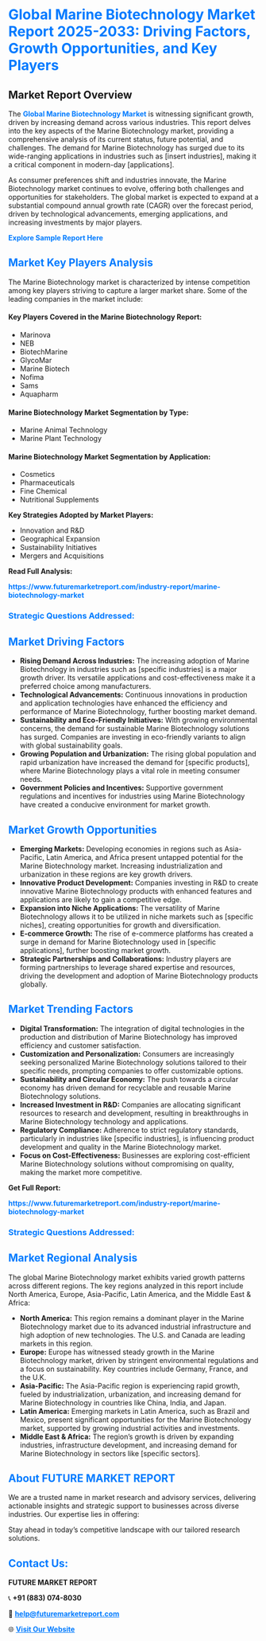 <h1 style="color: #007BFF;">Global Marine Biotechnology Market Report 2025-2033: Driving Factors, Growth Opportunities, and Key Players</h1>

<section id="overview">
<h2>Market Report Overview</h2>
<p>The <a href="https://www.futuremarketreport.com/industry-report/marine-biotechnology-market" style="color: #007BFF; text-decoration: none;"><strong>Global Marine Biotechnology Market</strong></a> is witnessing significant growth, driven by increasing demand across various industries. This report delves into the key aspects of the Marine Biotechnology market, providing a comprehensive analysis of its current status, future potential, and challenges. The demand for Marine Biotechnology has surged due to its wide-ranging applications in industries such as [insert industries], making it a critical component in modern-day [applications].</p>
<p>As consumer preferences shift and industries innovate, the Marine Biotechnology market continues to evolve, offering both challenges and opportunities for stakeholders. The global market is expected to expand at a substantial compound annual growth rate (CAGR) over the forecast period, driven by technological advancements, emerging applications, and increasing investments by major players.</p>
</section>

<section id="overview">
<p><a href="https://www.futuremarketreport.com/request-sample/reportId=90609" style="color: #007BFF; text-decoration: none;"><strong>Explore Sample Report Here</strong></a></p>
</section>

<section id="key-players">
<h2 style="color: #007BFF;">Market Key Players Analysis</h2>
<p>The Marine Biotechnology market is characterized by intense competition among key players striving to capture a larger market share. Some of the leading companies in the market include:</p>
<h4>Key Players Covered in the Marine Biotechnology Report:</h4>
<ul><li>Marinova</li><li>NEB</li><li>BiotechMarine</li><li>GlycoMar</li><li>Marine Biotech</li><li>Nofima</li><li>Sams</li><li>Aquapharm</li></ul>
<h4>Marine Biotechnology Market Segmentation by Type:</h4>
<ul><li>Marine Animal Technology</li><li>Marine Plant Technology</li></ul>

<h4>Marine Biotechnology Market Segmentation by Application:</h4>
<ul><li>Cosmetics</li><li>Pharmaceuticals</li><li>Fine Chemical</li><li>Nutritional Supplements</li></ul>
<p><strong>Key Strategies Adopted by Market Players:</strong></p>
<ul>
<li>Innovation and R&D</li>
<li>Geographical Expansion</li>
<li>Sustainability Initiatives</li>
<li>Mergers and Acquisitions</li>
</ul>
</section>

<section>
<p><strong>Read Full Analysis: </strong></p><a href="https://www.futuremarketreport.com/industry-report/marine-biotechnology-market" style="color: #007BFF; text-decoration: none;"><strong>https://www.futuremarketreport.com/industry-report/marine-biotechnology-market</strong></a>
<h3 style="color: #007BFF;">Strategic Questions Addressed:</h3>
</section>

<section id="driving-factors">
<h2 style="color: #007BFF;">Market Driving Factors</h2>
<ul>
<li><strong>Rising Demand Across Industries:</strong> The increasing adoption of Marine Biotechnology in industries such as [specific industries] is a major growth driver. Its versatile applications and cost-effectiveness make it a preferred choice among manufacturers.</li>
<li><strong>Technological Advancements:</strong> Continuous innovations in production and application technologies have enhanced the efficiency and performance of Marine Biotechnology, further boosting market demand.</li>
<li><strong>Sustainability and Eco-Friendly Initiatives:</strong> With growing environmental concerns, the demand for sustainable Marine Biotechnology solutions has surged. Companies are investing in eco-friendly variants to align with global sustainability goals.</li>
<li><strong>Growing Population and Urbanization:</strong> The rising global population and rapid urbanization have increased the demand for [specific products], where Marine Biotechnology plays a vital role in meeting consumer needs.</li>
<li><strong>Government Policies and Incentives:</strong> Supportive government regulations and incentives for industries using Marine Biotechnology have created a conducive environment for market growth.</li>
</ul>
</section>

<section id="growth-opportunities">
<h2 style="color: #007BFF;">Market Growth Opportunities</h2>
<ul>
<li><strong>Emerging Markets:</strong> Developing economies in regions such as Asia-Pacific, Latin America, and Africa present untapped potential for the Marine Biotechnology market. Increasing industrialization and urbanization in these regions are key growth drivers.</li>
<li><strong>Innovative Product Development:</strong> Companies investing in R&D to create innovative Marine Biotechnology products with enhanced features and applications are likely to gain a competitive edge.</li>
<li><strong>Expansion into Niche Applications:</strong> The versatility of Marine Biotechnology allows it to be utilized in niche markets such as [specific niches], creating opportunities for growth and diversification.</li>
<li><strong>E-commerce Growth:</strong> The rise of e-commerce platforms has created a surge in demand for Marine Biotechnology used in [specific applications], further boosting market growth.</li>
<li><strong>Strategic Partnerships and Collaborations:</strong> Industry players are forming partnerships to leverage shared expertise and resources, driving the development and adoption of Marine Biotechnology products globally.</li>
</ul>
</section>

<section id="trending-factors">
<h2 style="color: #007BFF;">Market Trending Factors</h2>
<ul>
<li><strong>Digital Transformation:</strong> The integration of digital technologies in the production and distribution of Marine Biotechnology has improved efficiency and customer satisfaction.</li>
<li><strong>Customization and Personalization:</strong> Consumers are increasingly seeking personalized Marine Biotechnology solutions tailored to their specific needs, prompting companies to offer customizable options.</li>
<li><strong>Sustainability and Circular Economy:</strong> The push towards a circular economy has driven demand for recyclable and reusable Marine Biotechnology solutions.</li>
<li><strong>Increased Investment in R&D:</strong> Companies are allocating significant resources to research and development, resulting in breakthroughs in Marine Biotechnology technology and applications.</li>
<li><strong>Regulatory Compliance:</strong> Adherence to strict regulatory standards, particularly in industries like [specific industries], is influencing product development and quality in the Marine Biotechnology market.</li>
<li><strong>Focus on Cost-Effectiveness:</strong> Businesses are exploring cost-efficient Marine Biotechnology solutions without compromising on quality, making the market more competitive.</li>
</ul>
</section>

<section>
<p><strong>Get Full Report: </strong></p><a href="https://www.futuremarketreport.com/industry-report/marine-biotechnology-market" style="color: #007BFF; text-decoration: none;"><strong>https://www.futuremarketreport.com/industry-report/marine-biotechnology-market</strong></a>
<h3 style="color: #007BFF;">Strategic Questions Addressed:</h3>
</section>


<section id="regional-analysis">
<h2 style="color: #007BFF;">Market Regional Analysis</h2>
<p>The global Marine Biotechnology market exhibits varied growth patterns across different regions. The key regions analyzed in this report include North America, Europe, Asia-Pacific, Latin America, and the Middle East & Africa:</p>
<ul>
<li><strong>North America:</strong> This region remains a dominant player in the Marine Biotechnology market due to its advanced industrial infrastructure and high adoption of new technologies. The U.S. and Canada are leading markets in this region.</li>
<li><strong>Europe:</strong> Europe has witnessed steady growth in the Marine Biotechnology market, driven by stringent environmental regulations and a focus on sustainability. Key countries include Germany, France, and the U.K.</li>
<li><strong>Asia-Pacific:</strong> The Asia-Pacific region is experiencing rapid growth, fueled by industrialization, urbanization, and increasing demand for Marine Biotechnology in countries like China, India, and Japan.</li>
<li><strong>Latin America:</strong> Emerging markets in Latin America, such as Brazil and Mexico, present significant opportunities for the Marine Biotechnology market, supported by growing industrial activities and investments.</li>
<li><strong>Middle East & Africa:</strong> The region’s growth is driven by expanding industries, infrastructure development, and increasing demand for Marine Biotechnology in sectors like [specific sectors].</li>
</ul>
</section>

<footer>
<h2 style="color: #007BFF;">About FUTURE MARKET REPORT</h2>
<p>We are a trusted name in market research and advisory services, delivering actionable insights and strategic support to businesses across diverse industries. Our expertise lies in offering:</p>

<p>Stay ahead in today’s competitive landscape with our tailored research solutions.</p>

<h2 style="color: #007BFF;">Contact Us:</h2>
<p><strong>FUTURE MARKET REPORT</strong></p>
<p>📞 <strong>+91 (883) 074-8030</strong></p>
<p>📧 <strong><a href="mailto:help@futuremarketreport.com" style="color: #007BFF;">help@futuremarketreport.com</a></strong></p>
<p>🌐 <strong><a href="https://www.futuremarketreport.com/" style="color: #007BFF;">Visit Our Website</a></strong></p>
</footer>